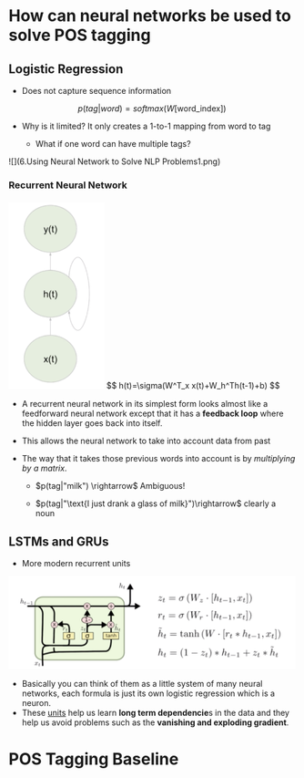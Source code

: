 # How can neural networks be used to solve POS tagging

## Logistic Regression

- Does not capture sequence information

$$
p(tag|word) = softmax(W[\text{word_index}])
$$

- Why is it limited? It only creates a 1-to-1 mapping from word to tag

  - What if one word can have multiple tags?

  

![](6.Using Neural Network to Solve NLP Problems1.png)

### Recurrent Neural Network

 <img src="6.Using Neural Network to Solve NLP Problems2.png" style="zoom:60%;" />
$$
h(t)=\sigma(W^T_x x(t)+W_h^Th(t-1)+b)
$$

- A recurrent neural network in its simplest form looks almost like a feedforward neural network except that it has a **feedback loop** where the hidden layer goes back into itself.

- This allows the neural network to take into account data from past

- The way that it takes those previous words into account is by *multiplying by a matrix*.

  - $p(tag|"milk") \rightarrow$ Ambiguous!

  - $p(tag|"\text{I just drank a glass of milk}")\rightarrow$ clearly a noun



## LSTMs and GRUs

- More modern recurrent units

<img src="6.Using Neural Network to Solve NLP Problems3.png" style="zoom:60%;" />

- Basically you can think of them as a little system of many neural networks, each formula is just its own logistic regression which is a neuron.
- These <u>units</u> help us learn **long term dependencie**s in the data and they help us avoid problems such as the **vanishing and exploding gradient**.



# POS Tagging Baseline

